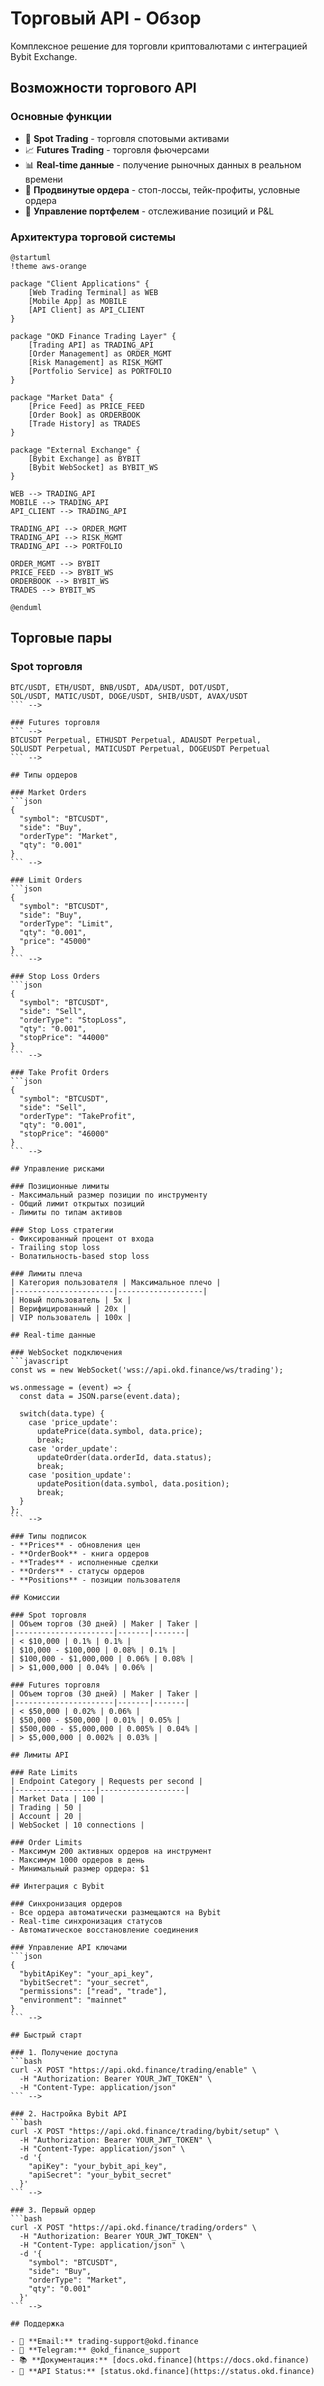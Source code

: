 # Торговый API - Обзор

Комплексное решение для торговли криптовалютами с интеграцией Bybit Exchange.

## Возможности торгового API

### Основные функции
- 🏪 **Spot Trading** - торговля спотовыми активами
- 📈 **Futures Trading** - торговля фьючерсами
- 📊 **Real-time данные** - получение рыночных данных в реальном времени
- 🎯 **Продвинутые ордера** - стоп-лоссы, тейк-профиты, условные ордера
- 💼 **Управление портфелем** - отслеживание позиций и P&L

### Архитектура торговой системы

```plantuml
@startuml
!theme aws-orange

package "Client Applications" {
    [Web Trading Terminal] as WEB
    [Mobile App] as MOBILE
    [API Client] as API_CLIENT
}

package "OKD Finance Trading Layer" {
    [Trading API] as TRADING_API
    [Order Management] as ORDER_MGMT
    [Risk Management] as RISK_MGMT
    [Portfolio Service] as PORTFOLIO
}

package "Market Data" {
    [Price Feed] as PRICE_FEED
    [Order Book] as ORDERBOOK
    [Trade History] as TRADES
}

package "External Exchange" {
    [Bybit Exchange] as BYBIT
    [Bybit WebSocket] as BYBIT_WS
}

WEB --> TRADING_API
MOBILE --> TRADING_API
API_CLIENT --> TRADING_API

TRADING_API --> ORDER_MGMT
TRADING_API --> RISK_MGMT
TRADING_API --> PORTFOLIO

ORDER_MGMT --> BYBIT
PRICE_FEED --> BYBIT_WS
ORDERBOOK --> BYBIT_WS
TRADES --> BYBIT_WS

@enduml
```

## Торговые пары

### Spot торговля
``` -->
BTC/USDT, ETH/USDT, BNB/USDT, ADA/USDT, DOT/USDT,
SOL/USDT, MATIC/USDT, DOGE/USDT, SHIB/USDT, AVAX/USDT
``` -->

### Futures торговля
``` -->
BTCUSDT Perpetual, ETHUSDT Perpetual, ADAUSDT Perpetual,
SOLUSDT Perpetual, MATICUSDT Perpetual, DOGEUSDT Perpetual
``` -->

## Типы ордеров

### Market Orders
```json
{
  "symbol": "BTCUSDT",
  "side": "Buy",
  "orderType": "Market",
  "qty": "0.001"
}
``` -->

### Limit Orders
```json
{
  "symbol": "BTCUSDT", 
  "side": "Buy",
  "orderType": "Limit",
  "qty": "0.001",
  "price": "45000"
}
``` -->

### Stop Loss Orders
```json
{
  "symbol": "BTCUSDT",
  "side": "Sell", 
  "orderType": "StopLoss",
  "qty": "0.001",
  "stopPrice": "44000"
}
``` -->

### Take Profit Orders
```json
{
  "symbol": "BTCUSDT",
  "side": "Sell",
  "orderType": "TakeProfit", 
  "qty": "0.001",
  "stopPrice": "46000"
}
``` -->

## Управление рисками

### Позиционные лимиты
- Максимальный размер позиции по инструменту
- Общий лимит открытых позиций
- Лимиты по типам активов

### Stop Loss стратегии
- Фиксированный процент от входа
- Trailing stop loss
- Волатильность-based stop loss

### Лимиты плеча
| Категория пользователя | Максимальное плечо |
|----------------------|-------------------|
| Новый пользователь | 5x |
| Верифицированный | 20x |
| VIP пользователь | 100x |

## Real-time данные

### WebSocket подключения
```javascript
const ws = new WebSocket('wss://api.okd.finance/ws/trading');

ws.onmessage = (event) => {
  const data = JSON.parse(event.data);
  
  switch(data.type) {
    case 'price_update':
      updatePrice(data.symbol, data.price);
      break;
    case 'order_update':
      updateOrder(data.orderId, data.status);
      break;
    case 'position_update':
      updatePosition(data.symbol, data.position);
      break;
  }
};
``` -->

### Типы подписок
- **Prices** - обновления цен
- **OrderBook** - книга ордеров
- **Trades** - исполненные сделки
- **Orders** - статусы ордеров
- **Positions** - позиции пользователя

## Комиссии

### Spot торговля
| Объем торгов (30 дней) | Maker | Taker |
|----------------------|-------|-------|
| < $10,000 | 0.1% | 0.1% |
| $10,000 - $100,000 | 0.08% | 0.1% |
| $100,000 - $1,000,000 | 0.06% | 0.08% |
| > $1,000,000 | 0.04% | 0.06% |

### Futures торговля
| Объем торгов (30 дней) | Maker | Taker |
|----------------------|-------|-------|
| < $50,000 | 0.02% | 0.06% |
| $50,000 - $500,000 | 0.01% | 0.05% |
| $500,000 - $5,000,000 | 0.005% | 0.04% |
| > $5,000,000 | 0.002% | 0.03% |

## Лимиты API

### Rate Limits
| Endpoint Category | Requests per second |
|------------------|-------------------|
| Market Data | 100 |
| Trading | 50 |
| Account | 20 |
| WebSocket | 10 connections |

### Order Limits
- Максимум 200 активных ордеров на инструмент
- Максимум 1000 ордеров в день
- Минимальный размер ордера: $1

## Интеграция с Bybit

### Синхронизация ордеров
- Все ордера автоматически размещаются на Bybit
- Real-time синхронизация статусов
- Автоматическое восстановление соединения

### Управление API ключами
```json
{
  "bybitApiKey": "your_api_key",
  "bybitSecret": "your_secret",
  "permissions": ["read", "trade"],
  "environment": "mainnet"
}
``` -->

## Быстрый старт

### 1. Получение доступа
```bash
curl -X POST "https://api.okd.finance/trading/enable" \
  -H "Authorization: Bearer YOUR_JWT_TOKEN" \
  -H "Content-Type: application/json"
``` -->

### 2. Настройка Bybit API
```bash
curl -X POST "https://api.okd.finance/trading/bybit/setup" \
  -H "Authorization: Bearer YOUR_JWT_TOKEN" \
  -H "Content-Type: application/json" \
  -d '{
    "apiKey": "your_bybit_api_key",
    "apiSecret": "your_bybit_secret"
  }'
``` -->

### 3. Первый ордер
```bash
curl -X POST "https://api.okd.finance/trading/orders" \
  -H "Authorization: Bearer YOUR_JWT_TOKEN" \
  -H "Content-Type: application/json" \
  -d '{
    "symbol": "BTCUSDT",
    "side": "Buy",
    "orderType": "Market",
    "qty": "0.001"
  }'
``` -->

## Поддержка

- 📧 **Email:** trading-support@okd.finance
- 💬 **Telegram:** @okd_finance_support
- 📚 **Документация:** [docs.okd.finance](https://docs.okd.finance)
- 🔧 **API Status:** [status.okd.finance](https://status.okd.finance) 